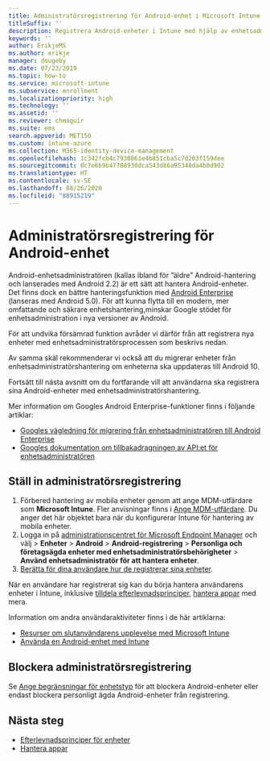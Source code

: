 ```yaml
---
title: Administratörsregistrering för Android-enhet i Microsoft Intune
titleSuffix: ''
description: Registrera Android-enheter i Intune med hjälp av enhetsadministratörsregistrering.
keywords: ''
author: ErikjeMS
ms.author: erikje
manager: dougeby
ms.date: 07/23/2019
ms.topic: how-to
ms.service: microsoft-intune
ms.subservice: enrollment
ms.localizationpriority: high
ms.technology: ''
ms.assetid: ''
ms.reviewer: chmaguir
ms.suite: ems
search.appverid: MET150
ms.custom: intune-azure
ms.collection: M365-identity-device-management
ms.openlocfilehash: 1c342fcb4c7930861e4b851cba5c7d203f159dee
ms.sourcegitcommit: 0c7e6b9b47788930dca543d86a95348da4b0d902
ms.translationtype: HT
ms.contentlocale: sv-SE
ms.lasthandoff: 08/26/2020
ms.locfileid: "88915219"
---
```

# <a name="android-device-administrator-enrollment"></a>Administratörsregistrering för Android-enhet

Android-enhetsadministratören (kallas ibland för ”äldre” Android-hantering och lanserades med Android 2.2) är ett sätt att hantera Android-enheter. Det finns dock en bättre hanteringsfunktion med [Android Enterprise](https://www.android.com/enterprise/management/) (lanseras med Android 5.0). För att kunna flytta till en modern, mer omfattande och säkrare enhetshantering,minskar Google stödet för enhetsadministration i nya versioner av Android.

För att undvika försämrad funktion avråder vi därför från att registrera nya enheter med enhetsadministratörsprocessen som beskrivs nedan.

Av samma skäl rekommenderar vi också att du migrerar enheter från enhetsadministratörshantering om enheterna ska uppdateras till Android 10. 

Fortsätt till nästa avsnitt om du fortfarande vill att användarna ska registrera sina Android-enheter med enhetsadministratörshantering.  

Mer information om Googles Android Enterprise-funktioner finns i följande artiklar:
- [Googles vägledning för migrering från enhetsadministratören till Android Enterprise](http://static.googleusercontent.com/media/android.com/en/enterprise/static/2016/pdfs/enterprise/Android-Enterprise-Migration-Bluebook_2019.pdf)
- [Googles dokumentation om tillbakadragningen av API:et för enhetsadministratören](https://developers.google.com/android/work/device-admin-deprecation)

## <a name="set-up-device-administrator-enrollment"></a>Ställ in administratörsregistrering

1. Förbered hantering av mobila enheter genom att ange MDM-utfärdare som **Microsoft Intune**. Fler anvisningar finns i [Ange MDM-utfärdare](../fundamentals/mdm-authority-set.md). Du anger det här objektet bara när du konfigurerar Intune för hantering av mobila enheter.
2. Logga in på [administrationscentret för Microsoft Endpoint Manager](https://go.microsoft.com/fwlink/?linkid=2109431) och välj > **Enheter** > **Android** > **Android-registrering** > **Personliga och företagsägda enheter med enhetsadministratörsbehörigheter** > **Använd enhetsadministratör för att hantera enheter**.
3. [Berätta för dina användare hur de registrerar sina enheter](../user-help/enroll-device-android-company-portal.md).  

När en användare har registrerat sig kan du börja hantera användarens enheter i Intune, inklusive [tilldela efterlevnadsprinciper](../protect/compliance-policy-create-android.md), [hantera appar](../apps/app-management.md) med mera.

Information om andra användaraktiviteter finns i de här artiklarna:
- [Resurser om slutanvändarens upplevelse med Microsoft Intune](../fundamentals/end-user-educate.md)
- [Använda en Android-enhet med Intune](../user-help/why-enroll-android-device.md)


## <a name="block-device-administrator-enrollment"></a>Blockera administratörsregistrering
Se [Ange begränsningar för enhetstyp](enrollment-restrictions-set.md) för att blockera Android-enheter eller endast blockera personligt ägda Android-enheter från registrering.


## <a name="next-steps"></a>Nästa steg
- [Efterlevnadsprinciper för enheter](../protect/compliance-policy-create-android.md)
- [Hantera appar](../apps/app-management.md)